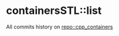 # containersSTL::list

All commits history on [repo::cpp_containers](https://github.com/enikeevtg/cpp_containers)
